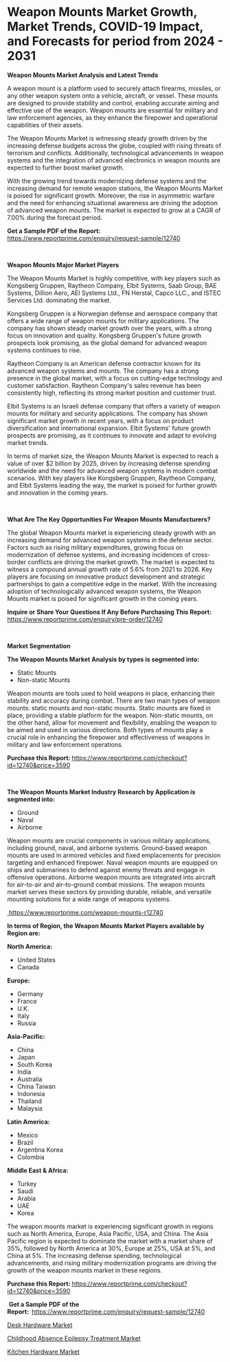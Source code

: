 <p><h1>Weapon Mounts Market Growth, Market Trends, COVID-19 Impact, and Forecasts for period from 2024 - 2031</h1></p><p><strong>Weapon Mounts Market Analysis and Latest Trends</strong></p>
<p><p>A weapon mount is a platform used to securely attach firearms, missiles, or any other weapon system onto a vehicle, aircraft, or vessel. These mounts are designed to provide stability and control, enabling accurate aiming and effective use of the weapon. Weapon mounts are essential for military and law enforcement agencies, as they enhance the firepower and operational capabilities of their assets.</p><p>The Weapon Mounts Market is witnessing steady growth driven by the increasing defense budgets across the globe, coupled with rising threats of terrorism and conflicts. Additionally, technological advancements in weapon systems and the integration of advanced electronics in weapon mounts are expected to further boost market growth.</p><p>With the growing trend towards modernizing defense systems and the increasing demand for remote weapon stations, the Weapon Mounts Market is poised for significant growth. Moreover, the rise in asymmetric warfare and the need for enhancing situational awareness are driving the adoption of advanced weapon mounts. The market is expected to grow at a CAGR of 7.00% during the forecast period.</p></p>
<p><strong>Get a Sample PDF of the Report:&nbsp;</strong> <a href="https://www.reportprime.com/enquiry/request-sample/12740">https://www.reportprime.com/enquiry/request-sample/12740</a></p>
<p>&nbsp;</p>
<p><strong>Weapon Mounts Major Market Players</strong></p>
<p><p>The Weapon Mounts Market is highly competitive, with key players such as Kongsberg Gruppen, Raytheon Company, Elbit Systems, Saab Group, BAE Systems, Dillion Aero, AEI Systems Ltd., FN Herstal, Capco LLC., and ISTEC Services Ltd. dominating the market.</p><p>Kongsberg Gruppen is a Norwegian defense and aerospace company that offers a wide range of weapon mounts for military applications. The company has shown steady market growth over the years, with a strong focus on innovation and quality. Kongsberg Gruppen's future growth prospects look promising, as the global demand for advanced weapon systems continues to rise.</p><p>Raytheon Company is an American defense contractor known for its advanced weapon systems and mounts. The company has a strong presence in the global market, with a focus on cutting-edge technology and customer satisfaction. Raytheon Company's sales revenue has been consistently high, reflecting its strong market position and customer trust.</p><p>Elbit Systems is an Israeli defense company that offers a variety of weapon mounts for military and security applications. The company has shown significant market growth in recent years, with a focus on product diversification and international expansion. Elbit Systems' future growth prospects are promising, as it continues to innovate and adapt to evolving market trends.</p><p>In terms of market size, the Weapon Mounts Market is expected to reach a value of over $2 billion by 2025, driven by increasing defense spending worldwide and the need for advanced weapon systems in modern combat scenarios. With key players like Kongsberg Gruppen, Raytheon Company, and Elbit Systems leading the way, the market is poised for further growth and innovation in the coming years.</p></p>
<p>&nbsp;</p>
<p><strong>What Are The Key Opportunities For Weapon Mounts Manufacturers?</strong></p>
<p><p>The global Weapon Mounts market is experiencing steady growth with an increasing demand for advanced weapon systems in the defense sector. Factors such as rising military expenditures, growing focus on modernization of defense systems, and increasing incidences of cross-border conflicts are driving the market growth. The market is expected to witness a compound annual growth rate of 5.6% from 2021 to 2026. Key players are focusing on innovative product development and strategic partnerships to gain a competitive edge in the market. With the increasing adoption of technologically advanced weapon systems, the Weapon Mounts market is poised for significant growth in the coming years.</p></p>
<p><strong>Inquire or Share Your Questions If Any Before Purchasing This Report:</strong> <a href="https://www.reportprime.com/enquiry/pre-order/12740">https://www.reportprime.com/enquiry/pre-order/12740</a></p>
<p>&nbsp;</p>
<p><strong>Market Segmentation</strong></p>
<p><strong>The Weapon Mounts Market Analysis by types is segmented into:</strong></p>
<p><ul><li>Static Mounts</li><li>Non-static Mounts</li></ul></p>
<p><p>Weapon mounts are tools used to hold weapons in place, enhancing their stability and accuracy during combat. There are two main types of weapon mounts: static mounts and non-static mounts. Static mounts are fixed in place, providing a stable platform for the weapon. Non-static mounts, on the other hand, allow for movement and flexibility, enabling the weapon to be aimed and used in various directions. Both types of mounts play a crucial role in enhancing the firepower and effectiveness of weapons in military and law enforcement operations.</p></p>
<p><strong>Purchase this Report:&nbsp;</strong><a href="https://www.reportprime.com/checkout?id=12740&price=3590">https://www.reportprime.com/checkout?id=12740&price=3590</a></p>
<p>&nbsp;</p>
<p><strong>The Weapon Mounts Market Industry Research by Application is segmented into:</strong></p>
<p><ul><li>Ground</li><li>Naval</li><li>Airborne</li></ul></p>
<p><p>Weapon mounts are crucial components in various military applications, including ground, naval, and airborne systems. Ground-based weapon mounts are used in armored vehicles and fixed emplacements for precision targeting and enhanced firepower. Naval weapon mounts are equipped on ships and submarines to defend against enemy threats and engage in offensive operations. Airborne weapon mounts are integrated into aircraft for air-to-air and air-to-ground combat missions. The weapon mounts market serves these sectors by providing durable, reliable, and versatile mounting solutions for a wide range of weapons systems.</p></p>
<p><a href="https://www.reportprime.com/weapon-mounts-r12740">&nbsp;https://www.reportprime.com/weapon-mounts-r12740</a></p>
<p><strong>In terms of Region, the Weapon Mounts Market Players available by Region are:</strong></p>
<p>
    <p> <strong> North America: </strong>
        <ul>
            <li>United States</li>
            <li>Canada</li>
        </ul>
        </p> 
    <p> <strong> Europe: </strong>
        <ul>
            <li>Germany</li>
            <li>France</li>
            <li>U.K.</li>
            <li>Italy</li>
            <li>Russia</li>
        </ul>
        </p> 
    <p> <strong> Asia-Pacific: </strong>
        <ul>
            <li>China</li>
            <li>Japan</li>
            <li>South Korea</li>
            <li>India</li>
            <li>Australia</li>
            <li>China Taiwan</li>
            <li>Indonesia</li>
            <li>Thailand</li>
            <li>Malaysia</li>
        </ul>
        </p> 
    <p> <strong> Latin America: </strong>
        <ul>
            <li>Mexico</li>
            <li>Brazil</li>
            <li>Argentina Korea</li>
            <li>Colombia</li>
        </ul>
        </p> 
    <p> <strong> Middle East & Africa: </strong>
        <ul>
            <li>Turkey</li>
            <li>Saudi</li>
            <li>Arabia</li>
            <li>UAE</li>
            <li>Korea</li>
        </ul>
    </p>
    </p>
<p><p>The weapon mounts market is experiencing significant growth in regions such as North America, Europe, Asia Pacific, USA, and China. The Asia Pacific region is expected to dominate the market with a market share of 35%, followed by North America at 30%, Europe at 25%, USA at 5%, and China at 5%. The increasing defense spending, technological advancements, and rising military modernization programs are driving the growth of the weapon mounts market in these regions.</p></p>
<p><strong>Purchase this Report: </strong><a href="https://www.reportprime.com/checkout?id=12740&price=3590">https://www.reportprime.com/checkout?id=12740&price=3590</a></p>
<p>&nbsp;<strong>Get a Sample PDF of the Report:&nbsp;&nbsp;</strong><a href="https://www.reportprime.com/enquiry/request-sample/12740">https://www.reportprime.com/enquiry/request-sample/12740</a></p>
<p><strong></strong></p>
<p><p><a href="https://github.com/abdillahsp58/Market-Research-Report-List-1/blob/main/desk-hardware-market.md">Desk Hardware Market</a></p><p><a href="https://issuu.com/reportprime-2/docs/childhood-absence-epilepsy-treatment-market-size-2">Childhood Absence Epilepsy Treatment Market</a></p><p><a href="https://github.com/wybrqqeb6/Market-Research-Report-List-1/blob/main/kitchen-hardware-market.md">Kitchen Hardware Market</a></p></p>